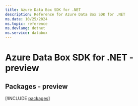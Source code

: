 ```yaml
---
title: Azure Data Box SDK for .NET
description: Reference for Azure Data Box SDK for .NET
ms.date: 10/25/2024
ms.topic: reference
ms.devlang: dotnet
ms.service: databox
---
```

# Azure Data Box SDK for .NET - preview
## Packages - preview
[!INCLUDE [packages](data-box-index.md)]